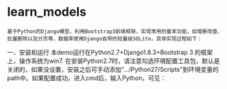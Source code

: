 ﻿# learn_models
	基于Python的Django模型，利用Bootstrap3前端框架，实现常用的基本功能，如增删改查、批量删除以及分页等，数据库使用Django自带的轻量级SQLite，具体实现过程如下：
一、安装和运行
	本demo运行在Python2.7+Django1.8.3+Bootstrap 3 的框架上，操作系统为win7.
	在安装Python2.7时，请注意勾选环境配置工具包，默认是关闭的，如果没设置，安装之后可手动添加"…/Python27/Scripts"到环境变量的path中。如果配置成功，进入cmd后，输入Python，可见：
	
